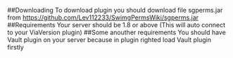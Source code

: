 ##Downloading
To download plugin you should download file sgperms.jar from https://github.com/Lev112233/SwimgPermsWiki/sgperms.jar
##Requirements
Your server should be 1.8 or above (This will auto connect to your ViaVersion plugin)
##Some anouther requirements
You should have Vault plugin on your server because in plugin righted load Vault plugin firstly
